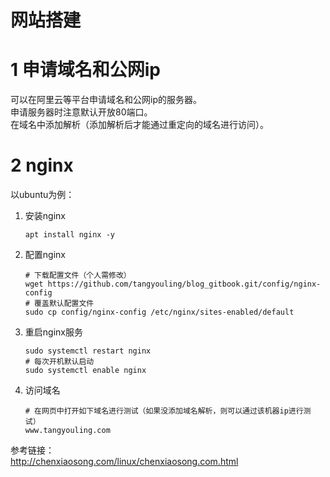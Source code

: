 <span id="hidden-autonumber"></span>

<h1 class="article-title">网站搭建</h1>


# 1 申请域名和公网ip
可以在阿里云等平台申请域名和公网ip的服务器。  
申请服务器时注意默认开放80端口。  
在域名中添加解析（添加解析后才能通过重定向的域名进行访问）。

# 2 nginx
以ubuntu为例：  

1. 安装nginx
	```shell
	apt install nginx -y
	```
2. 配置nginx
	```shell
	# 下载配置文件（个人需修改）
	wget https://github.com/tangyouling/blog_gitbook.git/config/nginx-config
	# 覆盖默认配置文件
	sudo cp config/nginx-config /etc/nginx/sites-enabled/default
	```
3. 重启nginx服务
	```shell
	sudo systemctl restart nginx
	# 每次开机默认启动
	sudo systemctl enable nginx
	```
4. 访问域名
	```shell
	# 在网页中打开如下域名进行测试（如果没添加域名解析，则可以通过该机器ip进行测试）
	www.tangyouling.com
	```

参考链接：  
http://chenxiaosong.com/linux/chenxiaosong.com.html